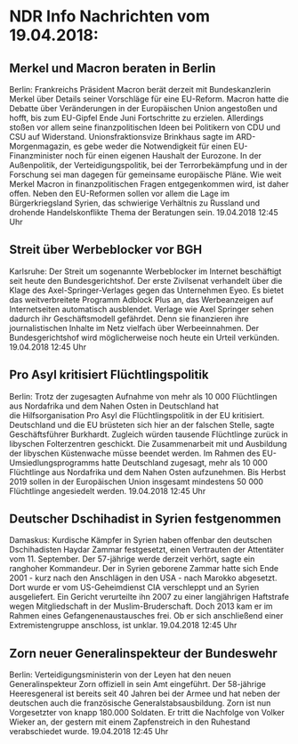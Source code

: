 # NDR Info Nachrichten vom 19.04.2018:


## Merkel und Macron beraten in Berlin
Berlin: 	Frankreichs Präsident Macron berät derzeit mit Bundeskanzlerin Merkel über Details seiner Vorschläge für eine EU-Reform. Macron hatte die Debatte über Veränderungen in der Europäischen Union angestoßen und hofft, bis zum EU-Gipfel Ende Juni Fortschritte zu erzielen. Allerdings stoßen vor allem seine finanzpolitischen Ideen bei Politikern von CDU und CSU  auf Widerstand. Unionsfraktionsvize Brinkhaus sagte im ARD-Morgenmagazin, es gebe weder die Notwendigkeit für einen EU-Finanzminister noch für einen eigenen Haushalt der Eurozone. In der Außenpolitik, der Verteidigungspolitik, bei der Terrorbekämpfung und in der Forschung sei man dagegen für gemeinsame europäische Pläne. Wie weit Merkel Macron in finanzpolitischen Fragen entgegenkommen wird, ist daher offen. Neben den EU-Reformen sollen vor allem die Lage im Bürgerkriegsland Syrien, das schwierige Verhältnis zu Russland und drohende Handelskonflikte Thema der Beratungen sein. 19.04.2018 12:45 Uhr 

## Streit über Werbeblocker vor BGH
Karlsruhe: Der Streit um sogenannte Werbeblocker im Internet beschäftigt seit heute den Bundesgerichtshof. Der erste Zivilsenat verhandelt über die Klage des Axel-Springer-Verlages gegen das Unternehmen Eyeo. Es bietet das weitverbreitete Programm Adblock Plus an, das Werbeanzeigen auf Internetseiten automatisch ausblendet. Verlage wie Axel Springer sehen dadurch ihr Geschäftsmodell gefährdet. Denn sie finanzieren ihre journalistischen Inhalte im Netz vielfach über Werbeeinnahmen. Der Bundesgerichtshof wird möglicherweise noch heute ein Urteil verkünden. 19.04.2018 12:45 Uhr 

## Pro Asyl kritisiert Flüchtlingspolitik
Berlin: Trotz der zugesagten Aufnahme von mehr als 10 000 Flüchtlingen aus Nordafrika und dem Nahen Osten in Deutschland hat die Hilfsorganisation Pro Asyl die Flüchtlingspolitik in der EU kritisiert. Deutschland und die EU brüsteten sich hier an der falschen Stelle, sagte Geschäftsführer Burkhardt. Zugleich würden tausende Flüchtlinge zurück in libyschen Folterzentren geschickt. Die Zusammenarbeit mit und Ausbildung der libyschen Küstenwache müsse beendet werden. Im Rahmen des EU-Umsiedlungsprogramms hatte Deutschland zugesagt, mehr als 10 000 Flüchtlinge aus Nordafrika und dem Nahen Osten aufzunehmen. Bis Herbst 2019 sollen in der Europäischen Union insgesamt mindestens 50 000 Flüchtlinge angesiedelt werden. 19.04.2018 12:45 Uhr 

## Deutscher Dschihadist in Syrien festgenommen
Damaskus: Kurdische Kämpfer in Syrien haben offenbar den deutschen Dschihadisten Haydar Zammar festgesetzt, einen Vertrauten der Attentäter vom 11. September. Der 57-jährige werde derzeit verhört, sagte ein ranghoher Kommandeur. Der in Syrien geborene Zammar hatte sich Ende 2001 - kurz nach den Anschlägen in den USA - nach Marokko abgesetzt. Dort wurde er vom US-Geheimdienst CIA verschleppt und an Syrien ausgeliefert. Ein Gericht verurteilte ihn 2007 zu einer langjährigen Haftstrafe wegen Mitgliedschaft in der Muslim-Bruderschaft. Doch 2013 kam er im Rahmen eines Gefangenenaustausches frei. Ob er sich anschließend einer Extremistengruppe anschloss, ist unklar. 19.04.2018 12:45 Uhr 

## Zorn neuer Generalinspekteur der Bundeswehr
Berlin:         Verteidigungsministerin von der Leyen hat den neuen Generalinspekteur Zorn offiziell in sein Amt eingeführt. Der 58-jährige Heeresgeneral ist bereits seit 40 Jahren bei der Armee und hat neben der deutschen auch die französische Generalstabsausbildung. Zorn ist nun Vorgesetzter von knapp 180.000 Soldaten. Er tritt die Nachfolge von Volker Wieker an, der gestern mit einem Zapfenstreich in den Ruhestand verabschiedet wurde. 19.04.2018 12:45 Uhr 
